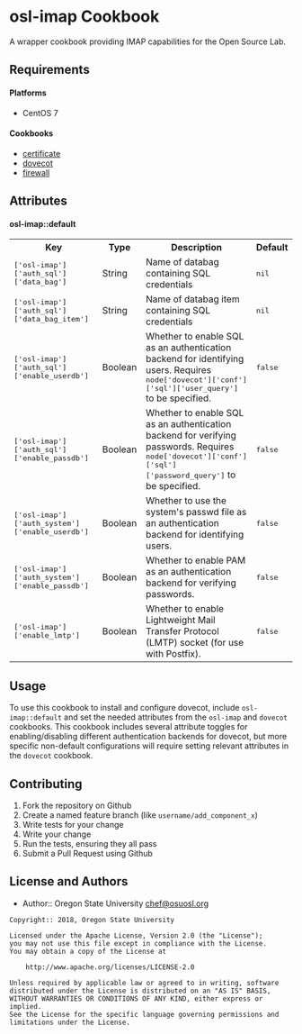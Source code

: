 osl-imap Cookbook
=================
A wrapper cookbook providing IMAP capabilities for the Open Source Lab.

Requirements
------------

#### Platforms
- CentOS 7

#### Cookbooks
- [certificate](https://supermarket.chef.io/cookbooks/certificate)
- [dovecot](https://supermarket.chef.io/cookbooks/dovecot)
- [firewall](https://github.com/osuosl-cookbooks/firewall)

Attributes
----------
#### osl-imap::default
<table>
  <tr>
    <th>Key</th>
    <th>Type</th>
    <th>Description</th>
    <th>Default</th>
  </tr>
  <tr>
    <td><tt>['osl-imap']['auth_sql']['data_bag']</tt></td>
    <td>String</td>
    <td>Name of databag containing SQL credentials</td>
    <td><tt>nil</tt></td>
  </tr>
  <tr>
    <td><tt>['osl-imap']['auth_sql']['data_bag_item']</tt></td>
    <td>String</td>
    <td>Name of databag item containing SQL credentials</td>
    <td><tt>nil</tt></td>
  </tr>
  <tr>
    <td><tt>['osl-imap']['auth_sql']['enable_userdb']</tt></td>
    <td>Boolean</td>
    <td>Whether to enable SQL as an authentication backend for identifying users. Requires <tt>node['dovecot']['conf']['sql']['user_query']</tt> to be specified.</td>
    <td><tt>false</tt></td>
  </tr>
  <tr>
    <td><tt>['osl-imap']['auth_sql']['enable_passdb']</tt></td>
    <td>Boolean</td>
    <td>Whether to enable SQL as an authentication backend for verifying passwords. Requires <tt>node['dovecot']['conf']['sql']['password_query']</tt> to be specified.</td>
    <td><tt>false</tt></td>
  </tr>
  <tr>
    <td><tt>['osl-imap']['auth_system']['enable_userdb']</tt></td>
    <td>Boolean</td>
    <td>Whether to use the system's passwd file as an authentication backend for identifying users.</td>
    <td><tt>false</tt></td>
  </tr>
  <tr>
    <td><tt>['osl-imap']['auth_system']['enable_passdb']</tt></td>
    <td>Boolean</td>
    <td>Whether to enable PAM as an authentication backend for verifying passwords.</td>
    <td><tt>false</tt></td>
  </tr>
  <tr>
    <td><tt>['osl-imap']['enable_lmtp']</tt></td>
    <td>Boolean</td>
    <td>Whether to enable Lightweight Mail Transfer Protocol (LMTP) socket (for use with Postfix).</td>
    <td><tt>false</tt></td>
  </tr>
</table>

Usage
-----
To use this cookbook to install and configure dovecot, include `osl-imap::default` and set the
needed attributes from the `osl-imap` and `dovecot` cookbooks. This cookbook includes several
attribute toggles for enabling/disabling different authentication backends for dovecot, but
more specific non-default configurations will require setting relevant attributes in the `dovecot`
cookbook.

Contributing
------------

1. Fork the repository on Github
2. Create a named feature branch (like `username/add_component_x`)
3. Write tests for your change
4. Write your change
5. Run the tests, ensuring they all pass
6. Submit a Pull Request using Github

License and Authors
-------------------
- Author:: Oregon State University <chef@osuosl.org>

```text
Copyright:: 2018, Oregon State University

Licensed under the Apache License, Version 2.0 (the "License");
you may not use this file except in compliance with the License.
You may obtain a copy of the License at

    http://www.apache.org/licenses/LICENSE-2.0

Unless required by applicable law or agreed to in writing, software
distributed under the License is distributed on an "AS IS" BASIS,
WITHOUT WARRANTIES OR CONDITIONS OF ANY KIND, either express or implied.
See the License for the specific language governing permissions and
limitations under the License.
```
